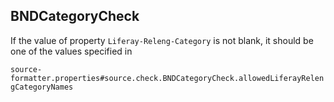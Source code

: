 ## BNDCategoryCheck

If the value of property `Liferay-Releng-Category` is not blank, it should be one
of the values specified in

`source-formatter.properties#source.check.BNDCategoryCheck.allowedLiferayRelengCategoryNames`